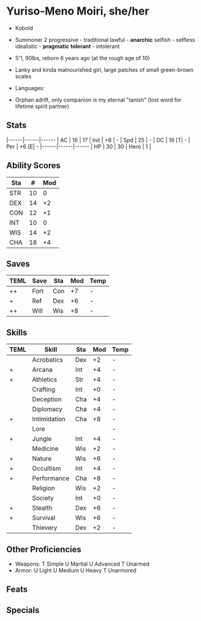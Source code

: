 # Yuriso-Meno Moiri, she/her
- Kobold
- Summoner 2
progressive - traditional
lawful - **anarchic**
selfish - selfless
idealistic - **pragmatic**
**tolerant** - intolerant

- 5'1, 90lbs, reborn 6 years ago (at the rough age of 10)
- Lanky and kinda malnourished girl, large patches of small green-brown scales
- Languages: 
    <!-- - Common??, Necril, ? -->
- Orphan adrift, only companion is my eternal "tanish" (lost word for lifetime spirit partner)

## Stats
|------|------|------
| AC   | 16   | 17
| Init | +6   | -
| Spd  | 25   | -
| DC   | 18 [T| -
| Per  | +6 [E| -
|------|------|------
| HP   | 30   | 30
| Hero |  1   |

## Ability Scores
| Sta | #  | Mod
|-----|----|-----
| STR | 10 |  0
| DEX | 14 | +2
| CON | 12 | +1
| INT | 10 |  0
| WIS | 14 | +2
| CHA | 18 | +4

## Saves
| TEML | Save | Sta | Mod | Temp
|------|------|-----|-----|------
| ++   | Fort | Con | +7  | -
| +    | Ref  | Dex | +6  | -
| ++   | Will | Wis | +8  | -

## Skills
| TEML | Skill              | Sta | Mod | Temp
|------|--------------------|-----|-----|------
|      | Acrobatics         | Dex | +2  | -
| +    | Arcana             | Int | +4  | -
| +    | Athletics          | Str | +4  | -
|      | Crafting           | Int | +0  | -
|      | Deception          | Cha | +4  | -
|      | Diplomacy          | Cha | +4  | -
| +    | Intimidation       | Cha | +8  | -
|      | Lore               |     |     | -
| +    |  Jungle            | Int | +4  | -
|      | Medicine           | Wis | +2  | -
| +    | Nature             | Wis | +6  | -
| +    | Occultism          | Int | +4  | -
| +    | Performance        | Cha | +8  | -
|      | Religion           | Wis | +2  | -
|      | Society            | Int | +0  | -
| +    | Stealth            | Dex | +6  | -
| +    | Survival           | Wis | +6  | -
|      | Thievery           | Dex | +2  | -

## Other Proficiencies
- Weapons:
    T Simple
    U Martial
    U Advanced
    T Unarmed
- Armor:
    U Light
    U Medium
    U Heavy
    T Unarmored

## Feats

## Specials
